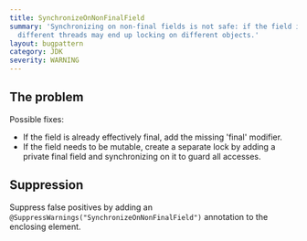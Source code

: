 ```yaml
---
title: SynchronizeOnNonFinalField
summary: 'Synchronizing on non-final fields is not safe: if the field is ever updated,
  different threads may end up locking on different objects.'
layout: bugpattern
category: JDK
severity: WARNING
---
```


<!--
*** AUTO-GENERATED, DO NOT MODIFY ***
To make changes, edit the @BugPattern annotation or the explanation in docs/bugpattern.
-->

## The problem
Possible fixes:
* If the field is already effectively final, add the missing 'final' modifier.
* If the field needs to be mutable, create a separate lock by adding a private  final field and synchronizing on it to guard all accesses.

## Suppression
Suppress false positives by adding an `@SuppressWarnings("SynchronizeOnNonFinalField")` annotation to the enclosing element.
